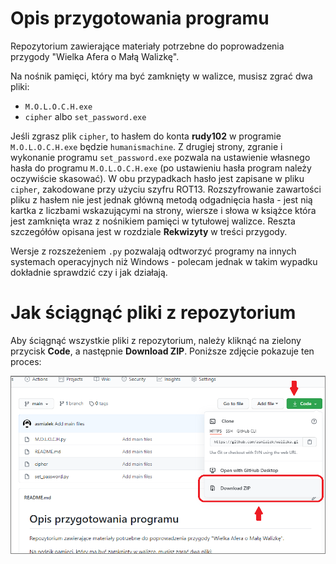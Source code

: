 # Opis przygotowania programu
Repozytorium zawierające materiały potrzebne do poprowadzenia przygody "Wielka Afera o Małą Walizkę".

Na nośnik pamięci, który ma być zamknięty w walizce, musisz zgrać dwa pliki:
- `M.O.L.O.C.H.exe`
- `cipher` albo `set_password.exe`

Jeśli zgrasz plik `cipher`, to hasłem do konta **rudy102** w programie `M.O.L.O.C.H.exe` będzie `humanismachine`. Z drugiej strony, zgranie i wykonanie programu `set_password.exe` pozwala na ustawienie własnego hasła do programu `M.O.L.O.C.H.exe` (po ustawieniu hasła program należy oczywiście skasować). W obu przypadkach hasło jest zapisane w pliku `cipher`, zakodowane przy użyciu szyfru ROT13. Rozszyfrowanie zawartości pliku z hasłem nie jest jednak główną metodą odgadnięcia hasła - jest nią kartka z liczbami wskazującymi na strony, wiersze i słowa w książce która jest zamknięta wraz z nośnikiem pamięci w tytułowej walizce. Reszta szczegółów opisana jest w rozdziale **Rekwizyty** w treści przygody.

Wersje z rozszeżeniem `.py` pozwalają odtworzyć programy na innych systemach operacyjnych niż Windows - polecam jednak w takim wypadku dokładnie sprawdzić czy i jak działają.

# Jak ściągnąć pliki z repozytorium
Aby ściągnąć wszystkie pliki z repozytorium, należy kliknąć na zielony przycisk **Code**, a następnie **Download ZIP**. Poniższe zdjęcie pokazuje ten proces:

![](instrukcja.png)
